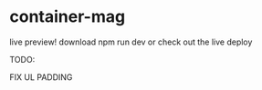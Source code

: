 # container-mag

live preview!
download npm run dev or check out the live deploy

TODO:

FIX UL PADDING